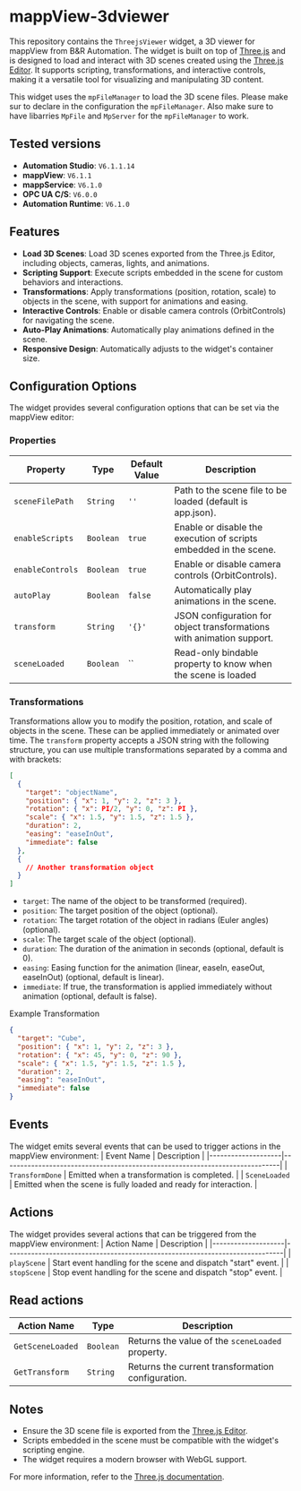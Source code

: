 # mappView-3dviewer

This repository contains the `ThreejsViewer` widget, a 3D viewer for mappView from B&R Automation. The widget is built on top of [Three.js](https://threejs.org/) and is designed to load and interact with 3D scenes created using the [Three.js Editor](https://threejs.org/editor/). It supports scripting, transformations, and interactive controls, making it a versatile tool for visualizing and manipulating 3D content.

This widget uses the `mpFileManager` to load the 3D scene files. Please make sur to declare in the configuration the `mpFileManager`. Also make sure to have libarries `MpFile` and `MpServer` for the `mpFileManager` to work.

## Tested versions
- **Automation Studio**: `V6.1.1.14`
- **mappView**: `V6.1.1`
- **mappService**: `V6.1.0`
- **OPC UA C/S**: `V6.0.0`
- **Automation Runtime**: `V6.1.0`

## Features

- **Load 3D Scenes**: Load 3D scenes exported from the Three.js Editor, including objects, cameras, lights, and animations.
- **Scripting Support**: Execute scripts embedded in the scene for custom behaviors and interactions.
- **Transformations**: Apply transformations (position, rotation, scale) to objects in the scene, with support for animations and easing.
- **Interactive Controls**: Enable or disable camera controls (OrbitControls) for navigating the scene.
- **Auto-Play Animations**: Automatically play animations defined in the scene.
- **Responsive Design**: Automatically adjusts to the widget's container size.

## Configuration Options

The widget provides several configuration options that can be set via the mappView editor:

### Properties

| Property           | Type      | Default Value | Description                                                                |
|--------------------|-----------|---------------|----------------------------------------------------------------------------|
| `sceneFilePath`    | `String`  | `''`          | Path to the scene file to be loaded (default is app.json).                 |
| `enableScripts`    | `Boolean` | `true`        | Enable or disable the execution of scripts embedded in the scene.          |
| `enableControls`   | `Boolean` | `true`        | Enable or disable camera controls (OrbitControls).                         |
| `autoPlay`         | `Boolean` | `false`       | Automatically play animations in the scene.                                |
| `transform`        | `String`  | `'{}'`        | JSON configuration for object transformations with animation support.      |
| `sceneLoaded`      | `Boolean` | ``            | Read-only bindable property to know when the scene is loaded               |

### Transformations

Transformations allow you to modify the position, rotation, and scale of objects in the scene. These can be applied immediately or animated over time. The `transform` property accepts a JSON string with the following structure, you can use multiple transformations separated by a comma and with brackets:

```json
[
  {
    "target": "objectName",
    "position": { "x": 1, "y": 2, "z": 3 },
    "rotation": { "x": PI/2, "y": 0, "z": PI },
    "scale": { "x": 1.5, "y": 1.5, "z": 1.5 },
    "duration": 2,
    "easing": "easeInOut",
    "immediate": false
  },
  {
    // Another transformation object
  }
]
```

- `target`: The name of the object to be transformed (required).
- `position`: The target position of the object (optional).
- `rotation`: The target rotation of the object in radians (Euler angles) (optional).
- `scale`: The target scale of the object (optional).
- `duration`: The duration of the animation in seconds (optional, default is 0).
- `easing`: Easing function for the animation (linear, easeIn, easeOut, easeInOut) (optional, default is linear).
- `immediate`: If true, the transformation is applied immediately without animation (optional, default is false).

Example Transformation
```json
{
  "target": "Cube",
  "position": { "x": 1, "y": 2, "z": 3 },
  "rotation": { "x": 45, "y": 0, "z": 90 },
  "scale": { "x": 1.5, "y": 1.5, "z": 1.5 },
  "duration": 2,
  "easing": "easeInOut",
  "immediate": false
}
```

## Events

The widget emits several events that can be used to trigger actions in the mappView environment:
| Event Name         | Description                                                                 |
|--------------------|-----------------------------------------------------------------------------|
| `TransformDone` | Emitted when a transformation is completed.                                    |
| `SceneLoaded`    | Emitted when the scene is fully loaded and ready for interaction.             |

## Actions

The widget provides several actions that can be triggered from the mappView environment:
| Action Name        | Description                                                                 |
|--------------------|-----------------------------------------------------------------------------|
| `playScene`        | Start event handling for the scene and dispatch "start" event.              |
| `stopScene`        | Stop event handling for the scene and dispatch "stop" event.                |
 

 ## Read actions
| Action Name        | Type      | Description                                                                 |
|--------------------|-----------|-----------------------------------------------------------------------------|
| `GetSceneLoaded`   | `Boolean` | Returns the value of the `sceneLoaded` property.                            |
| `GetTransform`     | `String`  | Returns the current transformation configuration.                           |


## Notes
- Ensure the 3D scene file is exported from the [Three.js Editor](https://threejs.org/editor/).
- Scripts embedded in the scene must be compatible with the widget's scripting engine.
- The widget requires a modern browser with WebGL support.

For more information, refer to the [Three.js documentation](https://threejs.org/docs/). 
